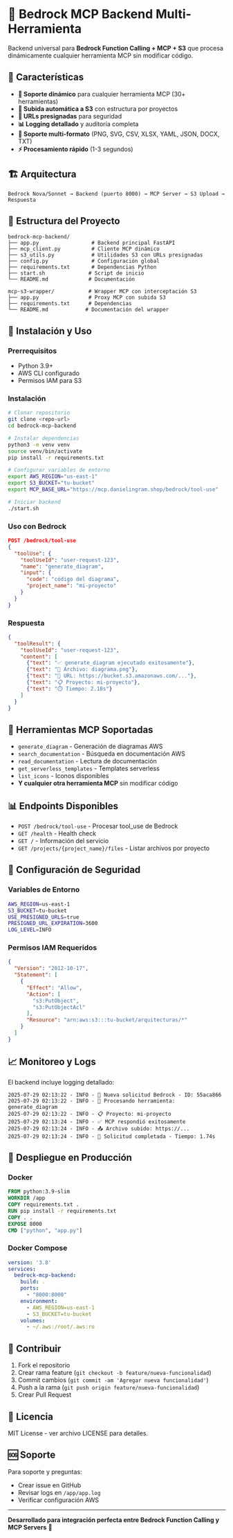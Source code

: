 # 🚀 Bedrock MCP Backend Multi-Herramienta

Backend universal para **Bedrock Function Calling + MCP + S3** que procesa dinámicamente cualquier herramienta MCP sin modificar código.

## 🎯 Características

- **🔧 Soporte dinámico** para cualquier herramienta MCP (30+ herramientas)
- **📁 Subida automática a S3** con estructura por proyectos
- **🔐 URLs presignadas** para seguridad
- **📊 Logging detallado** y auditoría completa
- **🎨 Soporte multi-formato** (PNG, SVG, CSV, XLSX, YAML, JSON, DOCX, TXT)
- **⚡ Procesamiento rápido** (1-3 segundos)

## 🏗️ Arquitectura

```
Bedrock Nova/Sonnet → Backend (puerto 8000) → MCP Server → S3 Upload → Respuesta
```

## 📁 Estructura del Proyecto

```
bedrock-mcp-backend/
├── app.py                 # Backend principal FastAPI
├── mcp_client.py          # Cliente MCP dinámico
├── s3_utils.py            # Utilidades S3 con URLs presignadas
├── config.py              # Configuración global
├── requirements.txt       # Dependencias Python
├── start.sh              # Script de inicio
└── README.md             # Documentación

mcp-s3-wrapper/           # Wrapper MCP con interceptación S3
├── app.py                # Proxy MCP con subida S3
├── requirements.txt      # Dependencias
└── README.md            # Documentación del wrapper
```

## 🚀 Instalación y Uso

### Prerrequisitos

- Python 3.9+
- AWS CLI configurado
- Permisos IAM para S3

### Instalación

```bash
# Clonar repositorio
git clone <repo-url>
cd bedrock-mcp-backend

# Instalar dependencias
python3 -m venv venv
source venv/bin/activate
pip install -r requirements.txt

# Configurar variables de entorno
export AWS_REGION="us-east-1"
export S3_BUCKET="tu-bucket"
export MCP_BASE_URL="https://mcp.danielingram.shop/bedrock/tool-use"

# Iniciar backend
./start.sh
```

### Uso con Bedrock

```json
POST /bedrock/tool-use
{
  "toolUse": {
    "toolUseId": "user-request-123",
    "name": "generate_diagram",
    "input": {
      "code": "código del diagrama",
      "project_name": "mi-proyecto"
    }
  }
}
```

### Respuesta

```json
{
  "toolResult": {
    "toolUseId": "user-request-123",
    "content": [
      {"text": "✅ generate_diagram ejecutado exitosamente"},
      {"text": "📁 Archivo: diagrama.png"},
      {"text": "🔗 URL: https://bucket.s3.amazonaws.com/..."},
      {"text": "📋 Proyecto: mi-proyecto"},
      {"text": "⏱️ Tiempo: 2.18s"}
    ]
  }
}
```

## 🔧 Herramientas MCP Soportadas

- `generate_diagram` - Generación de diagramas AWS
- `search_documentation` - Búsqueda en documentación AWS
- `read_documentation` - Lectura de documentación
- `get_serverless_templates` - Templates serverless
- `list_icons` - Iconos disponibles
- **Y cualquier otra herramienta MCP** sin modificar código

## 📊 Endpoints Disponibles

- `POST /bedrock/tool-use` - Procesar tool_use de Bedrock
- `GET /health` - Health check
- `GET /` - Información del servicio
- `GET /projects/{project_name}/files` - Listar archivos por proyecto

## 🔐 Configuración de Seguridad

### Variables de Entorno

```bash
AWS_REGION=us-east-1
S3_BUCKET=tu-bucket
USE_PRESIGNED_URLS=true
PRESIGNED_URL_EXPIRATION=3600
LOG_LEVEL=INFO
```

### Permisos IAM Requeridos

```json
{
  "Version": "2012-10-17",
  "Statement": [
    {
      "Effect": "Allow",
      "Action": [
        "s3:PutObject",
        "s3:PutObjectAcl"
      ],
      "Resource": "arn:aws:s3:::tu-bucket/arquitecturas/*"
    }
  ]
}
```

## 📈 Monitoreo y Logs

El backend incluye logging detallado:

```
2025-07-29 02:13:22 - INFO - 🎯 Nueva solicitud Bedrock - ID: 55aca866
2025-07-29 02:13:22 - INFO - 🔧 Procesando herramienta: generate_diagram
2025-07-29 02:13:22 - INFO - 📋 Proyecto: mi-proyecto
2025-07-29 02:13:24 - INFO - ✅ MCP respondió exitosamente
2025-07-29 02:13:24 - INFO - 📤 Archivo subido: https://...
2025-07-29 02:13:24 - INFO - 🎉 Solicitud completada - Tiempo: 1.74s
```

## 🚀 Despliegue en Producción

### Docker

```dockerfile
FROM python:3.9-slim
WORKDIR /app
COPY requirements.txt .
RUN pip install -r requirements.txt
COPY . .
EXPOSE 8000
CMD ["python", "app.py"]
```

### Docker Compose

```yaml
version: '3.8'
services:
  bedrock-mcp-backend:
    build: .
    ports:
      - "8000:8000"
    environment:
      - AWS_REGION=us-east-1
      - S3_BUCKET=tu-bucket
    volumes:
      - ~/.aws:/root/.aws:ro
```

## 🤝 Contribuir

1. Fork el repositorio
2. Crear rama feature (`git checkout -b feature/nueva-funcionalidad`)
3. Commit cambios (`git commit -am 'Agregar nueva funcionalidad'`)
4. Push a la rama (`git push origin feature/nueva-funcionalidad`)
5. Crear Pull Request

## 📄 Licencia

MIT License - ver archivo LICENSE para detalles.

## 🆘 Soporte

Para soporte y preguntas:
- Crear issue en GitHub
- Revisar logs en `/app/app.log`
- Verificar configuración AWS

---

**Desarrollado para integración perfecta entre Bedrock Function Calling y MCP Servers** 🚀
